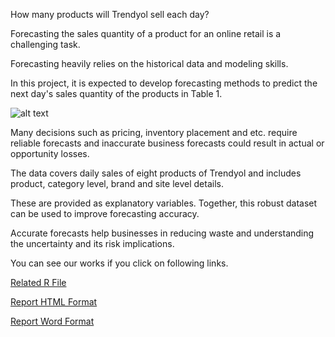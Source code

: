 How many products will Trendyol sell each day? 
  
Forecasting the sales quantity of a product for an online retail is a challenging task. 

Forecasting heavily relies on the historical data and modeling skills.

In this project, it is expected to develop forecasting methods to predict the next day's sales quantity of the products in Table 1.


![alt text](https://user-images.githubusercontent.com/61253032/86615271-e716a800-bfbc-11ea-8bed-6d2fc826bbf1.jpg)



Many decisions such as pricing, inventory placement and etc. require reliable forecasts and inaccurate business forecasts could result in actual or opportunity losses. 

The data covers daily sales of eight products of Trendyol and includes product, category level, brand and site level details. 

These are provided as explanatory variables. Together, this robust dataset can be used to improve forecasting accuracy. 

Accurate forecasts help businesses in reducing waste and understanding the uncertainty and its risk implications.

You can see our works if you click on following links.


[Related R File](Project.R)


[Report HTML Format](Files/Html/Rapor360proje.htm)


[Report Word Format](Files/Rapor360proje.docx.docx)

